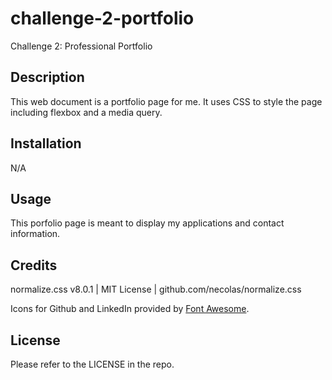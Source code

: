# challenge-2-portfolio
Challenge 2: Professional Portfolio

## Description

This web document is a portfolio page for me. It uses CSS to style the page including flexbox and a media query. 

## Installation

N/A

## Usage

This porfolio page is meant to display my applications and contact information. 

## Credits

normalize.css v8.0.1 | MIT License | github.com/necolas/normalize.css

Icons for Github and LinkedIn provided by [Font Awesome](https://fontawesome.com/). 

## License

Please refer to the LICENSE in the repo.

